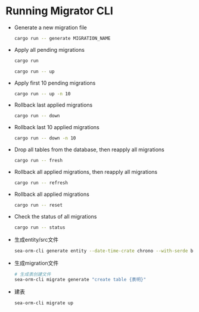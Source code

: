 # Running Migrator CLI

- Generate a new migration file
    ```sh
    cargo run -- generate MIGRATION_NAME
    ```
- Apply all pending migrations
    ```sh
    cargo run
    ```
    ```sh
    cargo run -- up
    ```
- Apply first 10 pending migrations
    ```sh
    cargo run -- up -n 10
    ```
- Rollback last applied migrations
    ```sh
    cargo run -- down
    ```
- Rollback last 10 applied migrations
    ```sh
    cargo run -- down -n 10
    ```
- Drop all tables from the database, then reapply all migrations
    ```sh
    cargo run -- fresh
    ```
- Rollback all applied migrations, then reapply all migrations
    ```sh
    cargo run -- refresh
    ```
- Rollback all applied migrations
    ```sh
    cargo run -- reset
    ```
- Check the status of all migrations
    ```sh
    cargo run -- status
    ```


- 生成entity/src文件

  ```sh
  sea-orm-cli generate entity --date-time-crate chrono --with-serde both -o entity/src
  ```

- 生成migration文件

  ```sh
  # 生成表创建文件
  sea-orm-cli migrate generate "create table {表明}"

  ```
- 建表
  ```sh 
  sea-orm-cli migrate up
  ```
